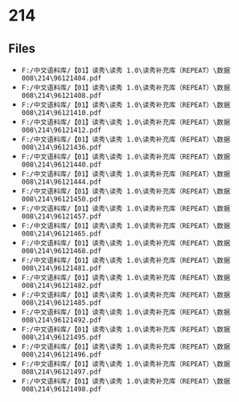 # 214

## Files

- `F:/中文语料库/【01】读秀\读秀 1.0\读秀补充库（REPEAT）\数据008\214\96121404.pdf`
- `F:/中文语料库/【01】读秀\读秀 1.0\读秀补充库（REPEAT）\数据008\214\96121408.pdf`
- `F:/中文语料库/【01】读秀\读秀 1.0\读秀补充库（REPEAT）\数据008\214\96121410.pdf`
- `F:/中文语料库/【01】读秀\读秀 1.0\读秀补充库（REPEAT）\数据008\214\96121412.pdf`
- `F:/中文语料库/【01】读秀\读秀 1.0\读秀补充库（REPEAT）\数据008\214\96121436.pdf`
- `F:/中文语料库/【01】读秀\读秀 1.0\读秀补充库（REPEAT）\数据008\214\96121440.pdf`
- `F:/中文语料库/【01】读秀\读秀 1.0\读秀补充库（REPEAT）\数据008\214\96121444.pdf`
- `F:/中文语料库/【01】读秀\读秀 1.0\读秀补充库（REPEAT）\数据008\214\96121450.pdf`
- `F:/中文语料库/【01】读秀\读秀 1.0\读秀补充库（REPEAT）\数据008\214\96121457.pdf`
- `F:/中文语料库/【01】读秀\读秀 1.0\读秀补充库（REPEAT）\数据008\214\96121465.pdf`
- `F:/中文语料库/【01】读秀\读秀 1.0\读秀补充库（REPEAT）\数据008\214\96121468.pdf`
- `F:/中文语料库/【01】读秀\读秀 1.0\读秀补充库（REPEAT）\数据008\214\96121481.pdf`
- `F:/中文语料库/【01】读秀\读秀 1.0\读秀补充库（REPEAT）\数据008\214\96121482.pdf`
- `F:/中文语料库/【01】读秀\读秀 1.0\读秀补充库（REPEAT）\数据008\214\96121485.pdf`
- `F:/中文语料库/【01】读秀\读秀 1.0\读秀补充库（REPEAT）\数据008\214\96121492.pdf`
- `F:/中文语料库/【01】读秀\读秀 1.0\读秀补充库（REPEAT）\数据008\214\96121495.pdf`
- `F:/中文语料库/【01】读秀\读秀 1.0\读秀补充库（REPEAT）\数据008\214\96121496.pdf`
- `F:/中文语料库/【01】读秀\读秀 1.0\读秀补充库（REPEAT）\数据008\214\96121497.pdf`
- `F:/中文语料库/【01】读秀\读秀 1.0\读秀补充库（REPEAT）\数据008\214\96121498.pdf`
